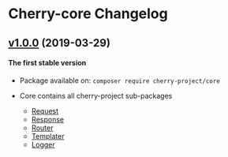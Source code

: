 # Cherry-core Changelog

## [v1.0.0](https://github.com/ABGEO07/cherry-core/releases/tag/v1.0.0 "v1.0.0") (2019-03-29)
#### The first stable version

- Package available on: `composer require cherry-project/core`

- Core contains all cherry-project sub-packages
    - [Request](https://github.com/ABGEO07/cherry-request)
    - [Response](https://github.com/ABGEO07/cherry-response)
    - [Router](https://github.com/ABGEO07/cherry-router)
    - [Templater](https://github.com/ABGEO07/cherry-templater)
    - [Logger](https://github.com/ABGEO07/cherry-logger)
